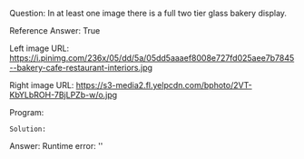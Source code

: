 Question: In at least one image there is a full two tier glass bakery display.

Reference Answer: True

Left image URL: https://i.pinimg.com/236x/05/dd/5a/05dd5aaaef8008e727fd025aee7b7845--bakery-cafe-restaurant-interiors.jpg

Right image URL: https://s3-media2.fl.yelpcdn.com/bphoto/2VT-KbYLbROH-7BjLPZb-w/o.jpg

Program:

```
Solution:
```
Answer: Runtime error: ''

